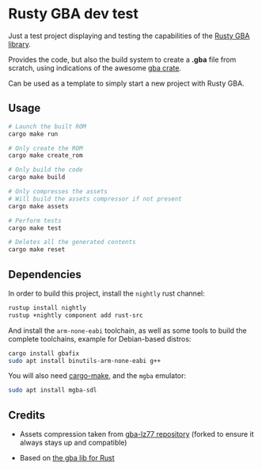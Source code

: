 # Rusty GBA dev test

Just a test project displaying and testing the capabilities of the [Rusty GBA library](https://github.com/litchipi/rusty_gbadev).

Provides the code, but also the build system to create a **.gba** file from scratch, using indications
of the awesome [gba crate](https://crates.io/crates/gba).

Can be used as a template to simply start a new project with Rusty GBA.

## Usage

``` bash
# Launch the built ROM
cargo make run

# Only create the ROM
cargo make create_rom

# Only build the code
cargo make build

# Only compresses the assets
# Will build the assets compressor if not present
cargo make assets

# Perform tests
cargo make test

# Deletes all the generated contents
cargo make reset
```

## Dependencies
In order to build this project, install the `nightly` rust channel:

``` bash
rustup install nightly
rustup +nightly component add rust-src
```

And install the `arm-none-eabi` toolchain, as well as some tools to build the complete toolchains,
example for Debian-based distros:
``` bash
cargo install gbafix
sudo apt install binutils-arm-none-eabi g++
```

You will also need [cargo-make](https://github.com/sagiegurari/cargo-make), and the `mgba` emulator:
``` bash
sudo apt install mgba-sdl
```

## Credits
- Assets compression taken from [gba-lz77 repository](https://github.com/lunasorcery/gba-lz77)
(forked to ensure it always stays up and compatible)

- Based on [the gba lib for Rust](https://github.com/rust-console/gba)
